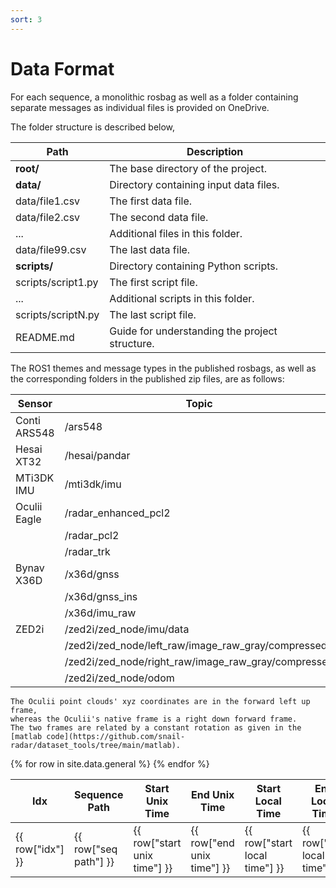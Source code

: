 ```yaml
---
sort: 3
---
```


# Data Format

For each sequence, a monolithic rosbag as well as a folder containing separate messages as individual files is provided on OneDrive.

The folder structure is described below,

| Path              | Description                                      |
|-------------------|--------------------------------------------------|
| **root/**         | The base directory of the project.               |
| **data/**         | Directory containing input data files.           |
| data/file1.csv    | The first data file.                             |
| data/file2.csv    | The second data file.                            |
| ...               | Additional files in this folder.                 |
| data/file99.csv   | The last data file.                              |
| **scripts/**      | Directory containing Python scripts.             |
| scripts/script1.py| The first script file.                           |
| ...               | Additional scripts in this folder.               |
| scripts/scriptN.py| The last script file.                            |
| README.md         | Guide for understanding the project structure.   |


The ROS1 themes and message types in the published rosbags, as well as the corresponding folders in the published zip files, are as follows:

| **Sensor**        | **Topic**                                            | **ROS message**     | **Folder**         | **Format** |
|-------------------|------------------------------------------------------|---------------------|--------------------|------------|
| Conti ARS548      | /ars548                                              | PointCloud2         | ars548/points      | pcd        |
| Hesai XT32        | /hesai/pandar                                        | PointCloud2         | xt32               | pcd        |
| MTi3DK IMU        | /mti3dk/imu                                          | Imu                 | mti3dk             | txt        |
| Oculii Eagle      | /radar_enhanced_pcl2                                 | PointCloud2         | eagleg7/enhanced   | pcd        |
|                   | /radar_pcl2                                          | PointCloud2         | eagleg7/pcl        | pcd        |
|                   | /radar_trk                                           | PointCloud          | eagleg7/trk        | bin        |
| Bynav X36D        | /x36d/gnss                                           | NavSatFix           | x36d               | txt        |
|                   | /x36d/gnss_ins                                       | NavSatFix           | x36d               | txt        |
|                   | /x36d/imu_raw                                        | Imu                 | x36d               | txt        |
| ZED2i             | /zed2i/zed_node/imu/data                             | Imu                 | zed2i              | txt        |
|                   | /zed2i/zed_node/left_raw/image_raw_gray/compressed   | CompressedImage     | zed2i/left         | jpg        |
|                   | /zed2i/zed_node/right_raw/image_raw_gray/compressed  | CompressedImage     | zed2i/right        | jpg        |
|                   | /zed2i/zed_node/odom                                 | Odometry            | zed2i              | txt        |

```tip
The Oculii point clouds' xyz coordinates are in the forward left up frame,
whereas the Oculii's native frame is a right down forward frame.
The two frames are related by a constant rotation as given in the 
[matlab code](https://github.com/snail-radar/dataset_tools/tree/main/matlab).

```
<!-- idx, seq path, weather station query time, start unix time, end unix time, start local time, end local time -->

<table>
    <thead>
        <tr>
            <th>Idx</th>
            <th>Sequence Path</th>
            <th>Start Unix Time</th>
            <th>End Unix Time</th>
            <th>Start Local Time</th>
            <th>End Local Time</th>
            <th>Weather Station Query Time</th>
            <th>Temperature (℃)</th>
            <th>Relative Humidity (%)</th>
            <th>Wind Speed (m/s)</th>
            <th>Hourly Precipitation (mm)</th>
            <th>Route</th>
            <th>Platform</th>
            <th>Traveled Distance (m)</th>
            <th>Duration (sec)</th>
            <th>Weather</th>
            <th>Lighting</th>
        </tr>
    </thead>
    <tbody>
        {% for row in site.data.general %}
        <tr>
            <td>{{ row["idx"] }}</td>
            <td>{{ row["seq path"] }}</td>
            <td>{{ row["start unix time"] }}</td>
            <td>{{ row["end unix time"] }}</td>
            <td>{{ row["start local time"] }}</td>
            <td>{{ row["end local time"] }}</td>
            <td>{{ row["weather station query time"] }}</td>
            <td>{{ row["temperature(℃)"] }}</td>
            <td>{{ row["relative humidity(%)"] }}</td>
            <td>{{ row["wind speed(m/s)"] }}</td>
            <td>{{ row["hourly precipitation (mm)"] }}</td>
            <td>{{ row["route"] }}</td>
            <td>{{ row["platform"] }}</td>
            <td>{{ row["traveled distance(m)"] }}</td>
            <td>{{ row["duration(sec)"] }}</td>
            <td>{{ row["weather"] }}</td>
            <td>{{ row["lighting"] }}</td>
        </tr>
        {% endfor %}
    </tbody>
</table>

<!---
`inline code`

[`inline code inside link`](./)

```
:root {
  @for $level from 1 through 12 {
    @if $level % 4 == 0 {
      --toc-#{$level}: #{darken($theme-white, 4 * 8.8%)};
    } @else {
      --toc-#{$level}: #{darken($theme-white, $level % 4 * 8.8%)};
    }
  }
}
```

**Highlight:**

```scss
:root {
  @for $level from 1 through 12 {
    @if $level % 4 == 0 {
      --toc-#{$level}: #{darken($theme-white, 4 * 8.8%)};
    } @else {
      --toc-#{$level}: #{darken($theme-white, $level % 4 * 8.8%)};
    }
  }
}
```
--->
